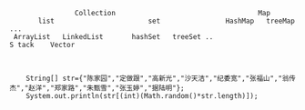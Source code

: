                     Collection                                   Map
           list                       set                HashMap   treeMap ...  
     ArrayList   LinkedList       hashSet   treeSet ..
    S tack    Vector



        String[] str={"陈家园","定做跟","高新光","沙天洁","纪委宽","张福山","翁传杰","赵洋","郑家路","朱甄雪","张玉婷","据陆明"};
        System.out.println(str[(int)(Math.random()*str.length)]);
        